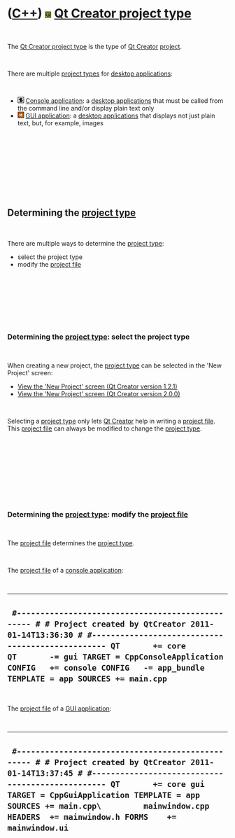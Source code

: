 



 

 

 

 

 

([C++](Cpp.htm)) ![Qt](PicQt.png) [Qt Creator project type](CppQtProjectType.htm)
=================================================================================

 

The [Qt Creator project type](CppQtProjectType.htm) is the type of [Qt
Creator](CppQtCreator.htm) [project](CppQtProject.htm).

 

There are multiple [project types](CppQtProjectType.htm) for [desktop
applications](CppDesktopApplication.htm):

 

-   ![console](PicConsole.png) [Console
    application](CppConsoleApplication.htm): a [desktop
    applications](CppDesktopApplication.htm) that must be called from
    the command line and/or display plain text only
-   ![GUI](PicGui.png) [GUI application](CppGuiApplication.htm): a
    [desktop applications](CppDesktopApplication.htm) that displays not
    just plain text, but, for example, images

 

 

 

 

 

Determining the [project type](CppQtProjectType.htm)
----------------------------------------------------

 

There are multiple ways to determine the [project
type](CppQtProjectType.htm):

-   select the project type
-   modify the [project file](CppQtProjectFile.htm)

 

 

 

 

### Determining the [project type](CppQtProjectType.htm): select the project type

 

When creating a new project, the [project type](CppQtProjectType.htm)
can be selected in the 'New Project' screen:

-   [View the 'New Project' screen (Qt Creator
    version 1.2.1)](CppQtCreatorNewProject_1_2_1.png)
-   [View the 'New Project' screen (Qt Creator
    version 2.0.0)](CppQtCreatorNewProject_2_0_0.png)

 

Selecting a [project type](CppQtProjectType.htm) only lets [Qt
Creator](CppQtCreator.htm) help in writing a [project
file](CppQtProjectFile.htm). This [project file](CppQtProjectFile.htm)
can always be modified to change the [project
type](CppQtProjectType.htm).

 

 

 

 

 

### Determining the [project type](CppQtProjectType.htm): modify the [project file](CppQtProjectFile.htm)

 

The [project file](CppQtProjectFile.htm) determines the [project
type](CppQtProjectType.htm).

 

The [project file](CppQtProjectFile.htm) of a [console
application](CppConsoleApplication.htm):

 

  ---------------------------------------------------------------------------------------------------------------------------------------------------------------------------------------------------------------------------------------------------------------------------------------------------------------
  ` #------------------------------------------------- # # Project created by QtCreator 2011-01-14T13:36:30 # #------------------------------------------------- QT       += core QT       -= gui TARGET = CppConsoleApplication CONFIG   += console CONFIG   -= app_bundle TEMPLATE = app SOURCES += main.cpp`
  ---------------------------------------------------------------------------------------------------------------------------------------------------------------------------------------------------------------------------------------------------------------------------------------------------------------

 

The [project file](CppQtProjectFile.htm) of a [GUI
application](CppGuiApplication.htm):

 

  -------------------------------------------------------------------------------------------------------------------------------------------------------------------------------------------------------------------------------------------------------------------------------------------------------------------------------
  ` #------------------------------------------------- # # Project created by QtCreator 2011-01-14T13:37:45 # #------------------------------------------------- QT       += core gui TARGET = CppGuiApplication TEMPLATE = app SOURCES += main.cpp\         mainwindow.cpp HEADERS  += mainwindow.h FORMS    += mainwindow.ui`
  -------------------------------------------------------------------------------------------------------------------------------------------------------------------------------------------------------------------------------------------------------------------------------------------------------------------------------

 

 

 

 

 





 



